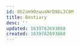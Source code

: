 ```yaml
---
id: 0b2am9OzwuaNrD86L3C8M
title: Bestiary
desc: ''
updated: 1639762693868
created: 1639762693868
---
```


